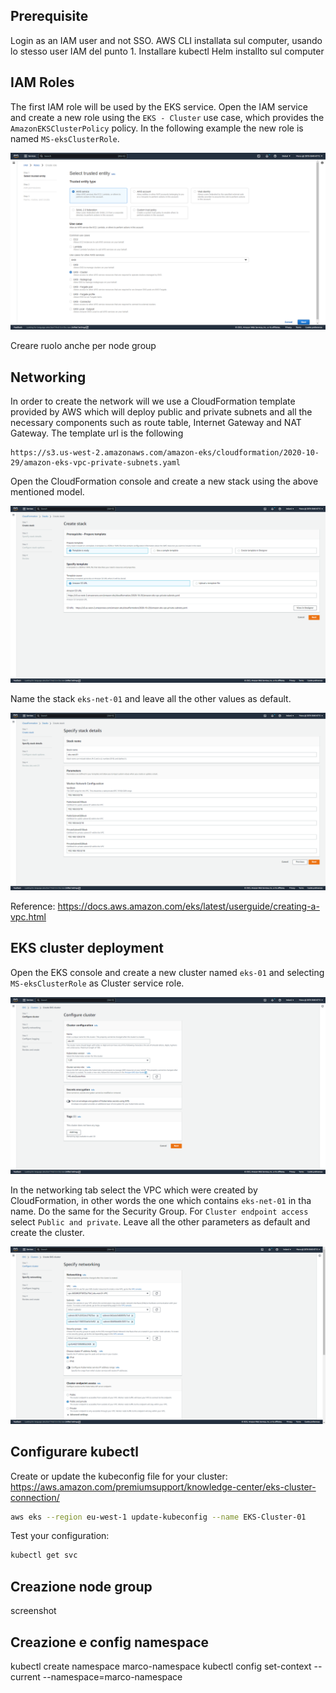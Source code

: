 ## Prerequisite
Login as an IAM user and not SSO.
AWS CLI installata sul computer, usando lo stesso user IAM del punto 1.
Installare kubectl
Helm installto sul computer

## IAM Roles
The first IAM role will be used by the EKS service. Open the IAM service and create a new role using the `EKS - Cluster` use case, which provides the `AmazonEKSClusterPolicy` policy. In the following example the new role is named `MS-eksClusterRole`.

![eks_role_1](images/eks_role_1.png)

Creare ruolo anche per node group


## Networking
In order to create the network will we use a CloudFormation template provided by AWS which will deploy public and private subnets and all the necessary components such as route table, Internet Gateway and NAT Gateway.
The template url is the following
```url
https://s3.us-west-2.amazonaws.com/amazon-eks/cloudformation/2020-10-29/amazon-eks-vpc-private-subnets.yaml
```

Open the CloudFormation console and create a new stack using the above mentioned model.

![stack_1](images/stack_1.png)

Name the stack `eks-net-01` and leave all the other values as default.

![stack_2](images/stack_2.png)

Reference:
https://docs.aws.amazon.com/eks/latest/userguide/creating-a-vpc.html



## EKS cluster deployment
Open the EKS console and create a new cluster named `eks-01` and selecting `MS-eksClusterRole` as Cluster service role.

![eks_1](images/eks_1.png)

In the networking tab select the VPC which were created by CloudFormation, in other words the one which contains `eks-net-01` in tha name. Do the same for the Security Group. For `Cluster endpoint access` select `Public and private`. Leave all the other parameters as default and create the cluster.

![eks_2](images/eks_2.png)

## Configurare kubectl
Create or update the kubeconfig file for your cluster:
https://aws.amazon.com/premiumsupport/knowledge-center/eks-cluster-connection/
```sh
aws eks --region eu-west-1 update-kubeconfig --name EKS-Cluster-01
```

Test your configuration:
```sh
kubectl get svc
```

## Creazione node group
screenshot

## Creazione e config namespace
kubectl create namespace marco-namespace
kubectl config set-context --current --namespace=marco-namespace